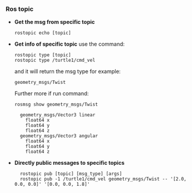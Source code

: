 		
### Ros topic
- **Get the msg from specific topic**
		
	```console
	rostopic echo [topic]
	```
	
	
- **Get info of specific topic**
  use the command:
  ```console 
  rostopic type [topic]
  rostopic type /turtle1/cmd_vel
  ```
  and it will return the msg type for example:
  ```console
  geometry_msgs/Twist
  ```
  Further more if run command:
  ```console
  rosmsg show geometry_msgs/Twist
  ```
  ```console
	geometry_msgs/Vector3 linear
      float64 x
      float64 y
      float64 z
    geometry_msgs/Vector3 angular
      float64 x
      float64 y
      float64 z
  ```
 - **Directly public messages to specific topics**
    ```console
      rostopic pub [topic] [msg_type] [args]
	  rostopic pub -1 /turtle1/cmd_vel geometry_msgs/Twist -- '[2.0, 0.0, 0.0]' '[0.0, 0.0, 1.8]'
	  ```